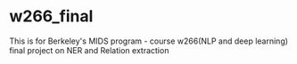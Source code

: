 # w266_final
This is for Berkeley's MIDS program - course w266(NLP and deep learning)  final project on NER and Relation extraction
